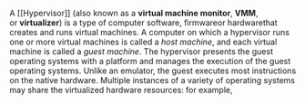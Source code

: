 A [[Hypervisor]] (also known as a **virtual machine monitor**, **VMM**, or **virtualizer**) is a type of computer software, firmwareor hardwarethat creates and runs virtual machines. A computer on which a hypervisor runs one or more virtual machines is called a _host machine_, and each virtual machine is called a _guest machine_. The hypervisor presents the guest operating systems with a platform and manages the execution of the guest operating systems. Unlike an emulator, the guest executes most instructions on the native hardware. Multiple instances of a variety of operating systems may share the virtualized hardware resources: for example,